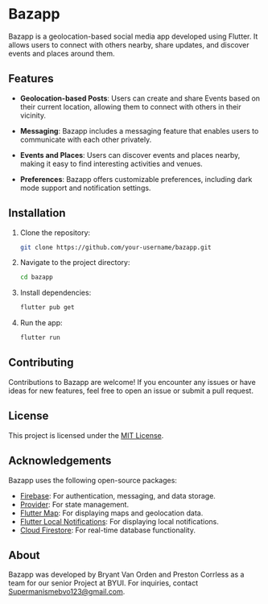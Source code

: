 # Bazapp

Bazapp is a geolocation-based social media app developed using Flutter. It allows users to connect with others nearby, share updates, and discover events and places around them.

## Features

- **Geolocation-based Posts**: Users can create and share Events based on their current location, allowing them to connect with others in their vicinity.
  
- **Messaging**: Bazapp includes a messaging feature that enables users to communicate with each other privately.
  
- **Events and Places**: Users can discover events and places nearby, making it easy to find interesting activities and venues.

- **Preferences**: Bazapp offers customizable preferences, including dark mode support and notification settings.

## Installation

1. Clone the repository:

   ```bash
   git clone https://github.com/your-username/bazapp.git
   ```
2. Navigate to the project directory:
   ```bash
   cd bazapp
   ```
3. Install dependencies: 
   ```bash
   flutter pub get
   ```
4. Run the app:
   ```bash
   flutter run
   ```

## Contributing

Contributions to Bazapp are welcome! If you encounter any issues or have ideas for new features, feel free to open an issue or submit a pull request.

## License

This project is licensed under the [MIT License](LICENSE).

## Acknowledgements

Bazapp uses the following open-source packages:

- [Firebase](https://firebase.google.com/): For authentication, messaging, and data storage.
- [Provider](https://pub.dev/packages/provider): For state management.
- [Flutter Map](https://pub.dev/packages/flutter_map): For displaying maps and geolocation data.
- [Flutter Local Notifications](https://pub.dev/packages/flutter_local_notifications): For displaying local notifications.
- [Cloud Firestore](https://pub.dev/packages/cloud_firestore): For real-time database functionality.

## About

Bazapp was developed by Bryant Van Orden and Preston Corrless as a team for our senior Project at BYUI. For inquiries, contact Supermanismebvo123@gmail.com.


